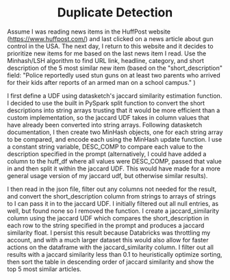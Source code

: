 <h1 style="text-align: center;">
Duplicate Detection
</h1>

Assume I was reading news items in the HuffPost website (https://www.huffpost.com/) and last clicked on a news article about gun control in the USA. The next day, I return to this website and it decides to prioritize new items for me based on the last news item I read. Use the Minhash/LSH algorithm to find URL link, headline, category, and short description of the 5 most similar new item (based on the "short_description" field: "Police reportedly used stun guns on at least two parents who arrived for their kids after reports of an armed man on a school campus." )

I first define a UDF using datasketch's jaccard similarity estimation function. I decided to use the built in PySpark split function to convert the short descriptions into string arrays trusting that it would be more efficient than a custom implementation, so the jaccard UDF takes in column values that have already been converted into string arrays. Following datasketch documentation, I then create two MinHash objects, one for each string array to be compared, and encode each using the MinHash update function. I use a constant string variable, DESC_COMP to compare each value to the description specified in the prompt (alternatively, I could have added a column to the huff_df where all values were DESC_COMP, passed that value in and then split it within the jaccard UDF. This would have made for a more general usage version of my jaccard udf, but otherwise similar results).

I then read in the json file, filter out any columns not needed for the result, and convert the short_description column from strings to arrays of strings to I can pass it in to the jaccard UDF. I initially filtered out all null entries, as well, but found none so I removed the function. I create a jaccard_similarity column using the jaccard UDF which compares the short_description in each row to the string specified in the prompt and produces a jaccard similarity float. I persist this result because Databricks was throttling my account, and with a much larger dataset this would also allow for faster actions on the dataframe with the jaccard_similarity column. I filter out all results with a jaccard similarity less than 0.1 to heuristically optimize sorting, then sort the table in descending order of jaccard similarity and show the top 5 most similar articles.